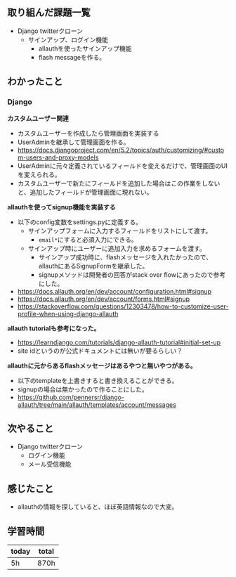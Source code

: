## 取り組んだ課題一覧
- Django twitterクローン
	- サインアップ、ログイン機能
		- allauthを使ったサインアップ機能
		- flash messageを作る。
## わかったこと
### Django
**カスタムユーザー関連**
- カスタムユーザーを作成したら管理画面を実装する
- UserAdminを継承して管理画面を作る。
- https://docs.djangoproject.com/en/5.2/topics/auth/customizing/#custom-users-and-proxy-models
- UserAdminに元々定義されているフィールドを変えるだけで、管理画面のUIを変えられる。
- カスタムユーザーで新たにフィールドを追加した場合はこの作業をしないと、追加したフィールドが管理画面に現れない。

**allauthを使ってsignup機能を実装する**
- 以下のconfig変数をsettings.pyに定義する。
	- サインアップフォームに入力するフィールドをリストにして渡す。
		- `email*`にすると必須入力にできる。
	- サインアップ時にユーザーに追加入力を求めるフォームを渡す。
		- サインアップ成功時に、flashメッセージを入れたかったので、allauthにあるSignupFormを継承した。
		- signupメソッドは開発者の回答がstack over flowにあったので参考にした。
- https://docs.allauth.org/en/dev/account/configuration.html#signup
- https://docs.allauth.org/en/dev/account/forms.html#signup
- https://stackoverflow.com/questions/12303478/how-to-customize-user-profile-when-using-django-allauth

**allauth tutorialも参考になった。**
- https://learndjango.com/tutorials/django-allauth-tutorial#initial-set-up
- site idというのが公式ドキュメントには無いが要るらしい？

**allauthに元からあるflashメッセージはあるやつと無いやつがある。**
 - 以下のtemplateを上書きすると書き換えることができる。
 - signupの場合は無かったので作ることにした。
- https://github.com/pennersr/django-allauth/tree/main/allauth/templates/account/messages 
## 次やること
- Django twitterクローン
	- ログイン機能
	- メール受信機能
## 感じたこと
- allauthの情報を探していると、ほぼ英語情報なので大変。
## 学習時間

| today | total |
| ----- | ----- |
| 5h    | 870h  |
